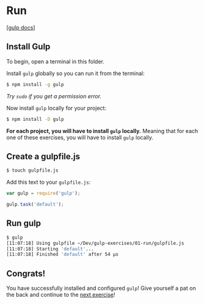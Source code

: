 # Run

[[gulp docs]](https://github.com/gulpjs/gulp/blob/master/docs/getting-started.md)

## Install Gulp

To begin, open a terminal in this folder.

Install `gulp` globally so you can run it from the terminal:

```sh
$ npm install -g gulp
```

*Try `sudo` if you get a permission error.*

Now install `gulp` locally for your project:

```sh
$ npm install -D gulp
```

**For each project, you will have to install `gulp` locally.**
Meaning that for each one of these exercises, you will have to install `gulp` locally.

## Create a gulpfile.js

```sh
$ touch gulpfile.js
```

Add this text to your `gulpfile.js`:

```js
var gulp = require('gulp');

gulp.task('default');
```

## Run gulp

```sh
$ gulp
[11:07:18] Using gulpfile ~/Dev/gulp-exercises/01-run/gulpfile.js
[11:07:18] Starting 'default'...
[11:07:18] Finished 'default' after 54 μs
```

## Congrats!

You have successfully installed and configured `gulp`!
Give yourself a pat on the back and continue to the [next exercise](../02-task)!
